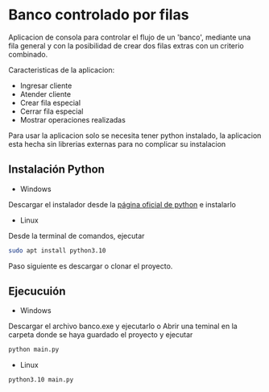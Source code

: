 # Banco controlado por filas
Aplicacion de consola para controlar el flujo de un 'banco', mediante una fila general y con la posibilidad de crear dos filas extras con un criterio combinado.

Caracteristicas de la aplicacion:
- Ingresar cliente
- Atender cliente
- Crear fila especial
- Cerrar fila especial
- Mostrar operaciones realizadas

Para usar la aplicacion solo se necesita tener python instalado, la aplicacion esta hecha sin librerias externas para no complicar su instalacion

## Instalación Python
- Windows

Descargar el instalador desde la [página oficial de python](https://www.python.org/downloads/) e instalarlo

- Linux

Desde la terminal de comandos, ejecutar
```bash
sudo apt install python3.10
```
Paso siguiente es descargar o clonar el proyecto.

## Ejecucuión
- Windows

Descargar el archivo banco.exe y ejecutarlo
o
Abrir una teminal en la carpeta donde se haya guardado el proyecto y ejecutar
```cmd
python main.py
```

- Linux
```bash
python3.10 main.py
```

